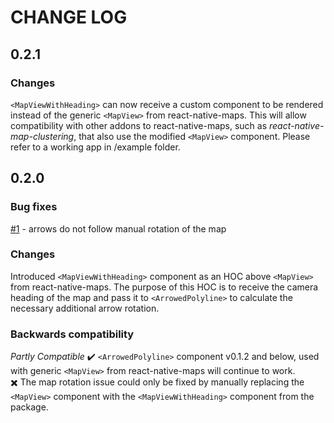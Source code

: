 # CHANGE LOG

## 0.2.1
### Changes
`<MapViewWithHeading>` can now receive a custom component to be rendered instead of the generic `<MapView>` from react-native-maps. This will allow compatibility with other addons to react-native-maps, such as _react-native-map-clustering_, that also use the modified `<MapView>` component. Please refer to a working app in /example folder.

## 0.2.0

### Bug fixes
[#1](https://github.com/vvivan89/react-native-maps-arrow-line/issues/1) - arrows do not follow manual rotation of the map

### Changes
Introduced `<MapViewWithHeading>` component as an HOC above `<MapView>` from react-native-maps. The purpose of this HOC is to receive the camera heading of the map and pass it to `<ArrowedPolyline>` to calculate the necessary additional arrow rotation.

### Backwards compatibility
_Partly Compatible_
:heavy_check_mark: `<ArrowedPolyline>` component v0.1.2 and below, used with generic `<MapView>` from react-native-maps will continue to work.<br/>
:heavy_multiplication_x: The map rotation issue could only be fixed by manually replacing the `<MapView>` component with the `<MapViewWithHeading>` component from the package.
